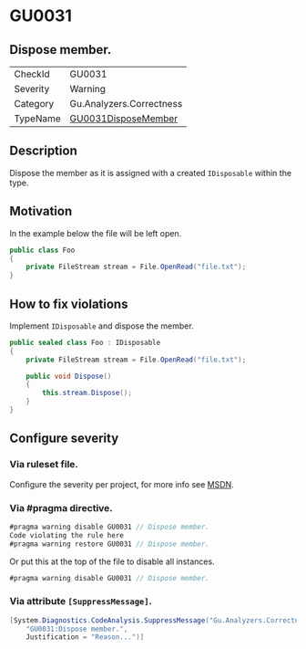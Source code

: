 # GU0031
## Dispose member.

<!-- start generated table -->
<table>
<tr>
  <td>CheckId</td>
  <td>GU0031</td>
</tr>
<tr>
  <td>Severity</td>
  <td>Warning</td>
</tr>
<tr>
  <td>Category</td>
  <td>Gu.Analyzers.Correctness</td>
</tr>
<tr>
  <td>TypeName</td>
  <td><a href="https://github.com/JohanLarsson/Gu.Analyzers/blob/master/Gu.Analyzers.Analyzers/GU0031DisposeMember.cs">GU0031DisposeMember</a></td>
</tr>
</table>
<!-- end generated table -->

## Description

Dispose the member as it is assigned with a created `IDisposable` within the type.

## Motivation

In the example below the file will be left open.

```c#
public class Foo
{
    private FileStream stream = File.OpenRead("file.txt");
}
```

## How to fix violations

Implement `IDisposable` and dispose the member.

```c#
public sealed class Foo : IDisposable
{
    private FileStream stream = File.OpenRead("file.txt");

    public void Dispose()
    {
        this.stream.Dispose();
    }
}
```

<!-- start generated config severity -->
## Configure severity

### Via ruleset file.

Configure the severity per project, for more info see [MSDN](https://msdn.microsoft.com/en-us/library/dd264949.aspx).

### Via #pragma directive.
```C#
#pragma warning disable GU0031 // Dispose member.
Code violating the rule here
#pragma warning restore GU0031 // Dispose member.
```

Or put this at the top of the file to disable all instances.
```C#
#pragma warning disable GU0031 // Dispose member.
```

### Via attribute `[SuppressMessage]`.

```C#
[System.Diagnostics.CodeAnalysis.SuppressMessage("Gu.Analyzers.Correctness", 
    "GU0031:Dispose member.", 
    Justification = "Reason...")]
```
<!-- end generated config severity -->